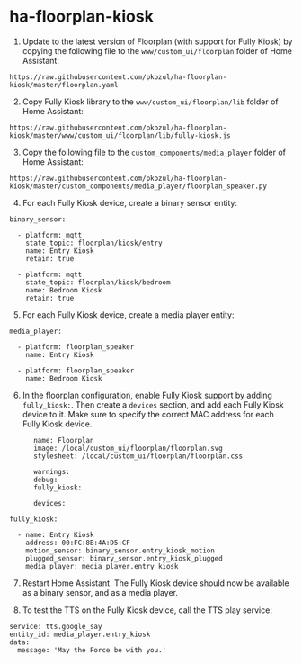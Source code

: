 # ha-floorplan-kiosk
1) Update to the latest version of Floorplan (with support for Fully Kiosk) by copying the following file to the `www/custom_ui/floorplan` folder of Home Assistant:

```
https://raw.githubusercontent.com/pkozul/ha-floorplan-kiosk/master/floorplan.yaml
```

2) Copy Fully Kiosk library to the `www/custom_ui/floorplan/lib` folder of Home Assistant:

```
https://raw.githubusercontent.com/pkozul/ha-floorplan-kiosk/master/www/custom_ui/floorplan/lib/fully-kiosk.js
```

3) Copy the following file to the `custom_components/media_player` folder of Home Assistant:

```
https://raw.githubusercontent.com/pkozul/ha-floorplan-kiosk/master/custom_components/media_player/floorplan_speaker.py
```

4) For each Fully Kiosk device, create a binary sensor entity:

```
binary_sensor: 

  - platform: mqtt
    state_topic: floorplan/kiosk/entry
    name: Entry Kiosk
    retain: true

  - platform: mqtt
    state_topic: floorplan/kiosk/bedroom
    name: Bedroom Kiosk
    retain: true
```

5) For each Fully Kiosk device, create a media player entity:

```
media_player:

  - platform: floorplan_speaker
    name: Entry Kiosk

  - platform: floorplan_speaker
    name: Bedroom Kiosk
```

6) In the floorplan configuration, enable Fully Kiosk support by adding `fully_kiosk:`. Then create a `devices` section, and add each Fully Kiosk device to it. Make sure to specify the correct MAC address for each Fully Kiosk device.

```
      name: Floorplan
      image: /local/custom_ui/floorplan/floorplan.svg
      stylesheet: /local/custom_ui/floorplan/floorplan.css

      warnings:
      debug:
      fully_kiosk:

      devices:

fully_kiosk:

  - name: Entry Kiosk
    address: 00:FC:8B:4A:D5:CF
    motion_sensor: binary_sensor.entry_kiosk_motion
    plugged_sensor: binary_sensor.entry_kiosk_plugged
    media_player: media_player.entry_kiosk
```

7) Restart Home Assistant. The Fully Kiosk device should now be available as a binary sensor, and as a media player.

8) To test the TTS on the Fully Kiosk device, call the TTS play service:

```
service: tts.google_say
entity_id: media_player.entry_kiosk
data:
  message: 'May the Force be with you.'
```
